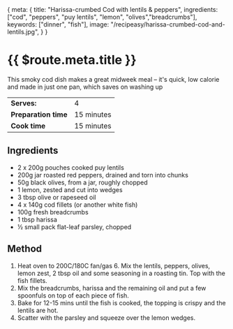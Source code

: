 <route>
{
  meta: {
    title: "Harissa-crumbed Cod with lentils & peppers",
    ingredients: ["cod", "peppers", "puy lentils", "lemon", "olives","breadcrumbs"],
    keywords: ["dinner", "fish"],
    image: "/recipeasy/harissa-crumbed-cod-and-lentils.jpg",
  }
}
</route>

<Layout>

<RecipeImage :src="$route.meta.image" :alt="$route.meta.title" />

# {{ $route.meta.title }}

This smoky cod dish makes a great midweek meal – it's quick, low calorie and made in just one pan, which saves on washing up

|                      |            |
| -------------------- | ---------- |
| **Serves:**          | 4          |
| **Preparation time** | 15 minutes |
| **Cook time**        | 15 minutes |

## Ingredients

- 2 x 200g pouches cooked puy lentils
- 200g jar roasted red peppers, drained and torn into chunks
- 50g black olives, from a jar, roughly chopped
- 1 lemon, zested and cut into wedges
- 3 tbsp olive or rapeseed oil
- 4 x 140g cod fillets (or another white fish)
- 100g fresh breadcrumbs
- 1 tbsp harissa
- ½ small pack flat-leaf parsley, chopped

## Method

1. Heat oven to 200C/180C fan/gas 6. Mix the lentils, peppers, olives, lemon zest, 2 tbsp oil and some seasoning in a roasting tin. Top with the fish fillets.
2. Mix the breadcrumbs, harissa and the remaining oil and put a few spoonfuls on top of each piece of fish.
3. Bake for 12-15 mins until the fish is cooked, the topping is crispy and the lentils are hot.
4. Scatter with the parsley and squeeze over the lemon wedges.

</Layout>
